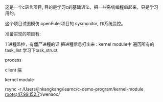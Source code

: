 这是一个c语言项目, 目的是学习c的基础语法，把一些系统编程串起来，只是学习用的。


这个项目试图模仿 openEuler项目的 sysmonitor, 作系统监控。


准备实现的项目有:

1  进程监控，有僵尸进程的话 把进程信息打出来
 : kernel module中 遍历所有的 task_list
  学习下task_struct


process 

client 端

kernel module


rsync -r /Users/jinkangkang/learnc/c-demo-program/kernel-module root@47.99.152.7:/wenaoc/